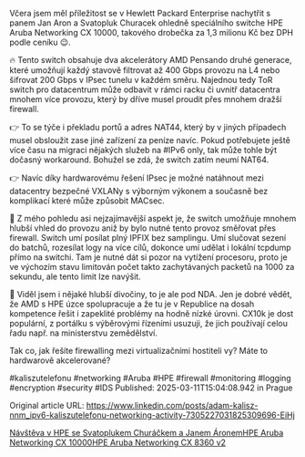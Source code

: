 Včera jsem měl příležitost se v Hewlett Packard Enterprise nachytřit s panem Jan Aron a Svatopluk Churacek ohledně speciálního switche HPE Aruba Networking CX 10000, takového drobečka za 1,3 milionu Kč bez DPH podle ceníku 😉.


🔥 Tento switch obsahuje dva akcelerátory AMD Pensando druhé generace, které umožňují každý stavově filtrovat až 400 Gbps provozu na L4 nebo šifrovat 200 Gbps v IPsec tunelu v každém směru. Najednou tedy ToR switch pro datacentrum může odbavit v rámci racku či uvnitř datacentra mnohem více provozu, který by dříve musel proudit přes mnohem dražší firewall.


👉 To se týče i překladu portů a adres NAT44, který by v jiných případech musel obsloužit zase jiné zařízení za peníze navíc. Pokud potřebujete ještě více času na migraci nějakých služeb na #IPv6 only, tak může tohle být dočasný workaround. Bohužel se zdá, že switch zatím neumí NAT64.


👉 Navíc díky hardwarovému řešení IPsec je možné natáhnout mezi datacentry bezpečné VXLANy s výborným výkonem a současně bez komplikací které může způsobit MACsec.


🧐 Z mého pohledu asi nejzajímavější aspekt je, že switch umožňuje mnohem hlubší vhled do provozu aniž by bylo nutné tento provoz směřovat přes firewall. Switch umí posílat plný IPFIX bez samplingu. Umí slučovat sezení do batchů, rozesílat logy na více cílů, dokonce umí udělat i lokální tcpdump přímo na switchi. Tam je nutné dát si pozor na vytížení procesoru, proto je ve výchozím stavu limitován počet takto zachytávaných packetů na 1000 za sekundu, ale tento limit lze navýšit.


🤫 Viděl jsem i nějaké hlubší divočiny, to je ale pod NDA. Jen je dobré vědět, že AMD s HPE úzce spolupracuje a že tu je v Republice na dosah kompetence řešit i zapeklité problémy na hodně nízké úrovni. CX10k je dost populární, z portálku s výběrovými řízeními usuzuji, že jich používají celou řadu např. na ministerstvu zemědělství.


Tak co, jak řešíte firewalling mezi virtualizačními hostiteli vy? Máte to hardwarově akcelerované?


#kaliszutelefonu #networking #Aruba #HPE #firewall #monitoring #logging #encryption #security #IDS
Published: 2025-03-11T15:04:08.942 in Prague

Original article URL: https://www.linkedin.com/posts/adam-kalisz-nnm_ipv6-kaliszutelefonu-networking-activity-7305227031825309696-EiHj

[Návštěva v HPE se Svatoplukem Churáčkem a Janem Áronem](./media/hpe-churáček-aron-kalisz-10032025.jpg)[HPE Aruba Networking CX 10000](./media/aruba-cx10000.jpg)[HPE Aruba Networking CX 8360 v2](./media/aruba-cx8360.jpg)